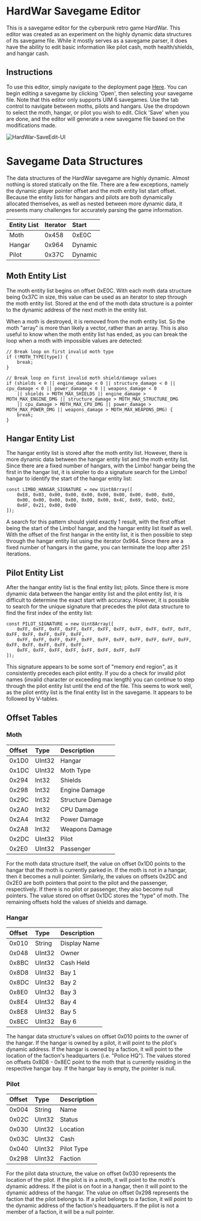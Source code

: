 # HardWar Savegame Editor
This is a savegame editor for the cyberpunk retro game HardWar. This editor was created as an experiment on the highly dynamic data structures of its savegame file. While it mostly serves as a savegame parser,
it does have the ability to edit basic information like pilot cash, moth health/shields, and hangar cash.

## Instructions
To use this editor, simply navigate to the deployment page [Here](https://julianozelrose.github.io/HardWar-SaveEdit/#). You can begin editing a savegame by clicking 'Open', then selecting your savegame file.
Note that this editor only supports UIM 6 savegames. Use the tab control to navigate between moths, pilots and hangars. Use the dropdown to select the moth, hangar, or pilot you wish to edit. Click 'Save' when you are done,
and the editor will generate a new savegame file based on the modifications made.

![HardWar-SaveEdit-UI](https://github.com/user-attachments/assets/4231fb54-d1d0-440b-82b3-8f08ad45f905)


# Savegame Data Structures
The data structures of the HardWar savegame are highly dynamic. Almost nothing is stored statically on the
file. There are a few exceptions, namely the dynamic player pointer offset and the moth entity list start offset.
Because the entity lists for hangars and pilots are both dynamically allocated themselves, as well as nested
between more dynamic data, it presents many challenges for accurately parsing the game information.

| **Entity List**    | **Iterator** | **Start**    |
| :---               | :---         | :---         |
| Moth               | 0x458        | 0xE0C        |
| Hangar             | 0x964        | Dynamic      |
| Pilot              | 0x37C        | Dynamic      |

## Moth Entity List
The moth entity list begins on offset 0xE0C. With each moth data structure being 0x37C in size, this
value can be used as an iterator to step through the moth entity list. Stored at the end of the moth data structure is
a pointer to the dynamic address of the next moth in the entity list.

When a moth is destroyed, it is removed from the moth entity list. So the moth "array" is more than likely
a vector, rather than an array. This is also useful to know when the moth entity list has ended, as you can
break the loop when a moth with impossible values are detected:

```
// Break loop on first invalid moth type
if (!MOTH_TYPE[type]) {
    break;
}

// Break loop on first invalid moth shield/damage values
if (shields < 0 || engine_damage < 0 || structure_damage < 0 || cpu_damage < 0 || power_damage < 0 || weapons_damage < 0
    || shields > MOTH_MAX_SHIELDS || engine_damage > MOTH_MAX_ENGINE_DMG || structure_damage > MOTH_MAX_STRUCTURE_DMG
    || cpu_damage > MOTH_MAX_CPU_DMG || power_damage > MOTH_MAX_POWER_DMG || weapons_damage > MOTH_MAX_WEAPONS_DMG) {
    break;
}
```

## Hangar Entity List
The hangar entity list is stored after the moth entity list. However, there is more dynamic data between the hangar entity list and the moth entity list. Since there are
a fixed number of hangars, with the Limbo! hangar being the first in the hangar list, it is simpler to do a signature search for the Limbo! hangar to identify the start
of the hangar entity list:

```
const LIMBO_HANGAR_SIGNATURE = new Uint8Array([
    0xE8, 0x03, 0x00, 0x00, 0x00, 0x00, 0x00, 0x00, 0x00, 0x00,
    0x00, 0x00, 0x00, 0x00, 0x00, 0x00, 0x4C, 0x69, 0x6D, 0x62,
    0x6F, 0x21, 0x00, 0x00
]);
```

A search for this pattern should yield exactly 1 result, with the first offset being the start of the Limbo! hangar, and the hangar entity list itself as well. With the offset of
the first hangar in the entity list, it is then possible to step through the hangar entity list using the iterator 0x964. Since there are a fixed number of hangars in the game,
you can terminate the loop after 251 iterations.

## Pilot Entity List
After the hangar entity list is the final entity list; pilots. Since there is more dynamic data between the hangar entity list and the pilot entity list, it is difficult to determine
the exact start with accuracy. However, it is possible to search for the unique signature that precedes the pilot data structure to find the first index of the entity list:

```
const PILOT_SIGNATURE = new Uint8Array([
    0xFF, 0xFF, 0xFF, 0xFF, 0xFF, 0xFF, 0xFF, 0xFF, 0xFF, 0xFF, 0xFF, 0xFF, 0xFF, 0xFF, 0xFF, 0xFF,
    0xFF, 0xFF, 0xFF, 0xFF, 0xFF, 0xFF, 0xFF, 0xFF, 0xFF, 0xFF, 0xFF, 0xFF, 0xFF, 0xFF, 0xFF, 0xFF,
    0xFF, 0xFF, 0xFF, 0xFF, 0xFF, 0xFF, 0xFF, 0xFF
]);
```

This signature appears to be some sort of "memory end region", as it consistently precedes each pilot entity. If you do a check for invalid pilot names (invalid character or exceeding max length)
you can continue to step through the pilot entity list until the end of the file. This seems to work well, as the pilot entity list is the final entity list in the savegame. It appears to be followed
by V-tables.

## Offset Tables
### Moth
| **Offset** | **Type** | **Description**      |
| :---       | :---     | :---                 |
| 0x1D0      | UInt32   | Hangar               |
| 0x1DC      | UInt32   | Moth Type            |
| 0x294      | Int32    | Shields              |
| 0x298      | Int32    | Engine Damage        |
| 0x29C      | Int32    | Structure Damage     |
| 0x2A0      | Int32    | CPU Damage           |
| 0x2A4      | Int32    | Power Damage         |
| 0x2A8      | Int32    | Weapons Damage       |
| 0x2DC      | UInt32   | Pilot                |
| 0x2E0      | UInt32   | Passenger            |

For the moth data structure itself, the value on offset 0x1D0 points to the hangar that the moth is currently parked in. If the moth is not in a hangar, then it becomes a null pointer.
Similarly, the values on offsets 0x2DC and 0x2E0 are both pointers that point to the pilot and the passenger, respectively. If there is no pilot or passenger, they also become null pointers.
The value stored on offset 0x1DC stores the "type" of moth. The remaining offsets hold the values of shields and damage.

### Hangar
| **Offset** | **Type**  | **Description** |
| :---       | :---      | :---            |
| 0x010      | String    | Display Name    |
| 0x048      | UInt32    | Owner           |
| 0x8BC      | UInt32    | Cash Held       |
| 0x8D8      | UInt32    | Bay 1           |
| 0x8DC      | UInt32    | Bay 2           |
| 0x8E0      | UInt32    | Bay 3           |
| 0x8E4      | UInt32    | Bay 4           |
| 0x8E8      | UInt32    | Bay 5           |
| 0x8EC      | UInt32    | Bay 6           |

The hangar data structure's values on offset 0x010 points to the owner of the hangar. If the hangar is owned by a pilot, it will point to the pilot's dynamic address. If the hangar is owned by
a faction, it will point to the location of the faction's headquarters (i.e. "Police HQ"). The values stored on offsets 0x8D8 - 0x8EC point to the moth that is currently residing in the respective
hangar bay. If the hangar bay is empty, the pointer is null.

### Pilot
| **Offset** | **Type**  | **Description** |
| :---       | :---      | :---            |
| 0x004      | String    | Name            |
| 0x02C      | UInt32    | Status          |
| 0x030      | UInt32    | Location        |
| 0x03C      | UInt32    | Cash            |
| 0x040      | UInt32    | Pilot Type      |
| 0x298      | UInt32    | Faction         |

For the pilot data structure, the value on offset 0x030 represents the location of the pilot. If the pilot is in a moth, it will point to the moth's dynamic address. If the pilot is on foot in a hangar,
then it will point to the dynamic address of the hangar. The value on offset 0x298 represents the faction that the pilot belongs to. If a pilot belongs to a faction, it will point to the dynamic address
of the faction's headquarters. If the pilot is not a member of a faction, it will be a null pointer.
